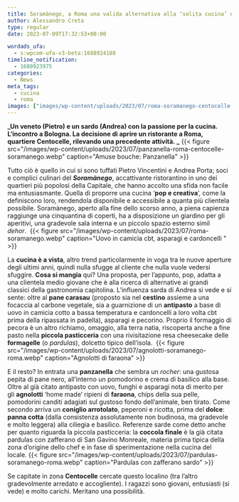 ```yaml
---
title: Soramànego, a Roma una valida alternativa alla ‘solita cucina’ nel quartiere Centocelle
author: Alessandro Creta
type: regular
date: 2023-07-09T17:32:53+00:00

wordads_ufa:
  - s:wpcom-ufa-v3-beta:1688924188
timeline_notification:
  - 1688923975
categories:
  - News
meta_tags:
  - cucina
  - roma
images: ["images/wp-content/uploads/2023/07/roma-soramanego-centocelle.webp"]
---
```

**_Un veneto (Pietro) e un sardo (Andrea) con la passione per la cucina. L’incontro a Bologna. La decisione di aprire un ristorante a Roma, quartiere Centocelle, rilevando una precedente attività. _**
{{< figure src="/images/wp-content/uploads/2023/07/panzanella-roma-centocelle-soramanego.webp" caption="Amuse bouche: Panzanella" >}}
 

Tutto ciò è quello in cui si sono tuffati Pietro Vincentini e Andrea Porta; soci e complici culinari del **_Soramànego_**, accattivante ristorantino in uno dei quartieri più popolosi della Capitale, che hanno accolto una sfida non facile ma entusiasmante. Quella di proporre una cucina ‘**pop e creativa**’, come la definiscono loro, rendendola disponibile e accessibile a quanta più clientela possibile. Soramànego, aperto alla fine dello scorso anno, a piena capienza raggiunge una cinquantina di coperti, ha a disposizione un giardino per gli aperitivi, una gradevole sala interna e un piccolo spazio esterno simil _dehor_. 
{{< figure src="/images/wp-content/uploads/2023/07/roma-soramanego.webp" caption="Uovo in camicia cbt, asparagi e cardoncelli " >}}
 

La **cucina è a vista**, altro trend particolarmente in voga tra le nuove aperture degli ultimi anni, quindi nulla sfugge al cliente che nulla vuole vedersi sfuggire. **Cosa si mangia** qui? Una proposta, per l’appunto, pop, adatta a una clientela medio giovane che è alla ricerca di alternative ai grandi classici della gastronomia capitolina. L’influenza sarda di Andrea si vede e si sente: oltre al **pane carasau** (proposto sia nel **cestino** assieme a una focaccia al carbone vegetale, sia a guarnizione di un **antipasto** a base di uovo in camicia cotto a bassa temperatura e cardoncelli a loro volta cbt prima della ripassata in padella), asparagi e pecorino. Proprio il formaggio di pecora è un altro richiamo, omaggio, alla terra natìa, riscoperta anche a fine pasto nella **piccola pasticceria** con una rivisitazione resa cheesecake delle **formagelle** (o _pardulas_), dolcetto tipico dell’isola. 
{{< figure src="/images/wp-content/uploads/2023/07/agnolotti-soramanego-roma.webp" caption="Agnolotti di faraona" >}}
 

E il resto? In entrata una **panzanella** che sembra un _rocher_: una gustosa pepita di pane nero, all’interno un pomodorino e crema di basilico alla base. Oltre al già citato antipasto con uovo, funghi e asparagi nota di merito per gli **agnolotti** ‘home made’ ripieni di **faraona**, chips della sua pelle, pomodorini canditi adagiati sul gustoso fondo dell’animale, ben tirato. Come secondo arriva un **coniglio arrotolato**, peperoni e ricotta, prima del **dolce**: **panna cotta** (dalla consistenza assolutamente non budinosa, ma gradevole e molto leggera) alla ciliegia e basilico. Referenze sarde come detto anche per quanto riguarda la piccola pasticceria: la **coccola finale** è la già citata pardulas con zafferano di San Gavino Monreale, materia prima tipica della zona d’origine dello chef e in fase di sperimentazione nella cucina del locale.
{{< figure src="/images/wp-content/uploads/2023/07/pardulas-soramanego-roma.webp" caption="Pardulas con zafferano sardo" >}}
 

Se capitate in zona **Centocelle** cercate questo localino (tra l’altro gradevolmente arredato e accogliente). I ragazzi sono giovani, entusiasti (si vede) e molto carichi. Meritano una possibilità.